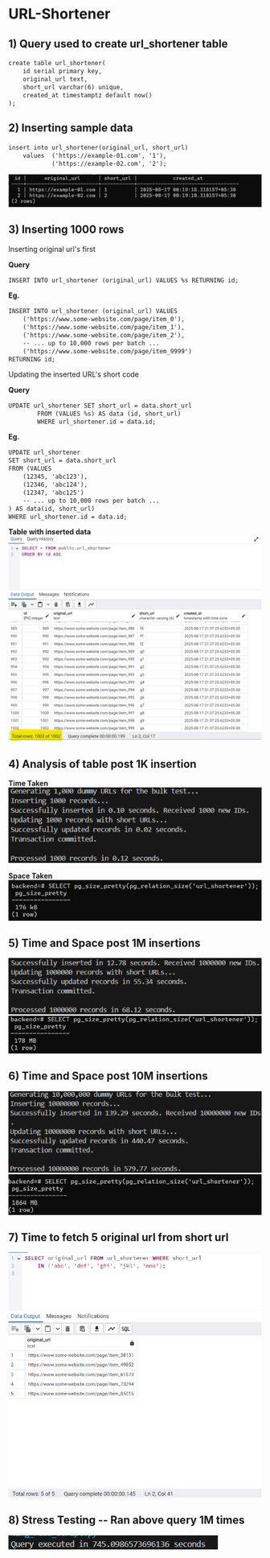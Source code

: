 # URL-Shortener
## 1) Query used to create url_shortener table
```
create table url_shortener(
	id serial primary key,
	original_url text,
	short_url varchar(6) unique,
	created_at timestamptz default now()
);
```
## 2) Inserting sample data
```
insert into url_shortener(original_url, short_url)
	values	('https://example-01.com', '1'),
            ('https://example-02.com', '2');
```
![Table with sample data](https://github.com/hs-4419/URL-Shortener/blob/main/Images/Table%20data.png)
## 3) Inserting 1000 rows
Inserting original url's first</br>

__Query__
```
INSERT INTO url_shortener (original_url) VALUES %s RETURNING id;
```
__Eg.__ 
```
INSERT INTO url_shortener (original_url) VALUES
    ('https://www.some-website.com/page/item_0'),
    ('https://www.some-website.com/page/item_1'),
    ('https://www.some-website.com/page/item_2'),
    -- ... up to 10,000 rows per batch ...
    ('https://www.some-website.com/page/item_9999')
RETURNING id;
```
Updating the inserted URL's short code</br>

__Query__
```
UPDATE url_shortener SET short_url = data.short_url
        FROM (VALUES %s) AS data (id, short_url)
        WHERE url_shortener.id = data.id;
```
__Eg.__
```
UPDATE url_shortener
SET short_url = data.short_url
FROM (VALUES
    (12345, 'abc123'),
    (12346, 'abc124'),
    (12347, 'abc125')
    -- ... up to 10,000 rows per batch ...
) AS data(id, short_url)
WHERE url_shortener.id = data.id;
```
__Table with inserted data__
![Table with 1000 rows](https://github.com/hs-4419/URL-Shortener/blob/main/Images/1000%2B%20rows.png)
## 4) Analysis of table post 1K insertion
__Time Taken__
![Time taken for 1K insertion](https://github.com/hs-4419/URL-Shortener/blob/main/Images/Time%20taken%20for%201000%2B%20rows.png)

__Space Taken__
![Space taken by 1K rows](https://github.com/hs-4419/URL-Shortener/blob/main/Images/Table%20size%20with%201000%2B%20rows.png)
## 5) Time and Space post 1M insertions
![Time taken for 1M insertion](https://github.com/hs-4419/URL-Shortener/blob/main/Images/Time%20taken%20for%201M%20rows.png)
![Space taken by 1M+ rows](https://github.com/hs-4419/URL-Shortener/blob/main/Images/Table%20size%20with%201M%2B%20rows.png)

## 6) Time and Space post 10M insertions
![Time taken for 10M insertion](https://github.com/hs-4419/URL-Shortener/blob/main/Images/Time%20taken%20for%2010M%20rows.png)
![Space taken by 10M+ rows](https://github.com/hs-4419/URL-Shortener/blob/main/Images/Table%20size%20with%2010M%2B%20rows.png)

## 7) Time to fetch 5 original url from short url
![Time to fetch 5 original url from short url](https://github.com/hs-4419/URL-Shortener/blob/main/Images/Time%20taken%20to%20get%205%20original_url%20from%20short_url.png)
## 8) Stress Testing -- Ran above query 1M times
![Time taken for stress testing](https://github.com/hs-4419/URL-Shortener/blob/main/Images/Stress%20testing%201M%20retrieval.png)



